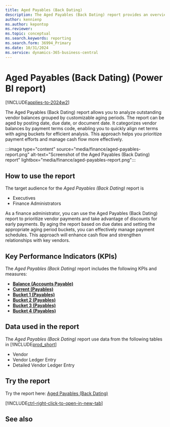 ```yaml
---
title: Aged Payables (Back Dating)
description: The Aged Payables (Back Dating) report provides an overview of outstanding vendor invoices categorized by payment terms and grouped into aging buckets.
author: kennienp
ms.author: kepontop
ms.reviewer:
ms.topic: conceptual
ms.search.keywords: reporting
ms.search.form: 36994_Primary
ms.date: 10/31/2024
ms.service: dynamics-365-business-central
---
```


# Aged Payables (Back Dating) (Power BI report)

[!INCLUDE[applies-to-2024w2](includes/applies-to-2024w2.md)]

The Aged Payables (Back Dating) report allows you to analyze outstanding vendor balances grouped by customizable aging periods. The report can be aged by posting date, due date, or document date. It categorizes vendor balances by payment terms code, enabling you to quickly align net terms with aging buckets for efficient analysis. This approach helps you prioritize payment efforts and manage cash flow more effectively.

:::image type="content" source="media/finance/aged-payables-report.png" alt-text="Screenshot of the Aged Payables (Back Dating) report" lightbox="media/finance/aged-payables-report.png":::

## How to use the report

The target audience for the *Aged Payables (Back Dating)* report is
- Executives
- Finance Administrators

As a finance administrator, you can use the Aged Payables (Back Dating) report to prioritize vendor payments and take advantage of discounts for early payments. By aging the report based on due dates and setting the appropriate aging period buckets, you can effectively manage payment schedules. This approach will enhance cash flow and strengthen relationships with key vendors.

## Key Performance Indicators (KPIs)

The *Aged Payables (Back Dating)* report includes the following KPIs and measures: 

- [**Balance (Accounts Payable)**](####)
- [**Current (Payables)**](####)
- [**Bucket 1 (Payables)**](####)
- [**Bucket 2 (Payables)**](####)
- [**Bucket 3 (Payables)**](####)
- [**Bucket 4 (Payables)**](####)

## Data used in the report

The *Aged Payables (Back Dating)* report use data from the following tables in [!INCLUDE[prod_short](includes/prod_short.md)]

- Vendor
- Vendor Ledger Entry
- Detailed Vendor Ledger Entry

## Try the report

Try the report here: [Aged Payables (Back Dating)](https://businesscentral.dynamics.com?page=36994)

[!INCLUDE[ctrl-right-click-to-open-in-new-tab](includes/ctrl-right-click-to-open-in-new-tab.md)]

## See also